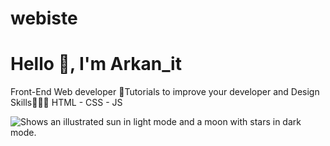 # webiste
# Hello 👋, I'm Arkan_it
Front-End Web developer 🏅Tutorials to improve your developer and Design Skills🧑🏻‍💻 HTML - CSS - JS 

<picture>
  <source media="(prefers-color-scheme: dark)" srcset="https://user-images.githubusercontent.com/25423296/163456776-7f95b81a-f1ed-45f7-b7ab-8fa810d529fa.png">
  <source media="(prefers-color-scheme: light)" srcset="https://user-images.githubusercontent.com/25423296/163456779-a8556205-d0a5-45e2-ac17-42d089e3c3f8.png">
  <img alt="Shows an illustrated sun in light mode and a moon with stars in dark mode." src="https://i.ibb.co/SxmJZz0/image-2023-03-19-150318661.png">
</picture>
